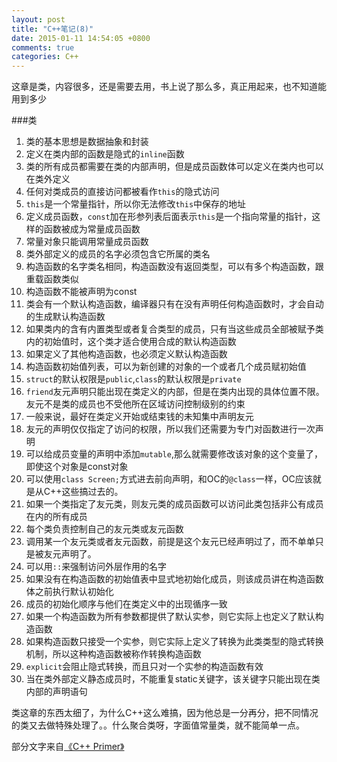 ```yaml
---
layout: post
title: "C++笔记(8)"
date: 2015-01-11 14:54:05 +0800
comments: true
categories: C++
---
```

这章是类，内容很多，还是需要去用，书上说了那么多，真正用起来，也不知道能用到多少
<!-- more -->
###类
1. 类的基本思想是数据抽象和封装
2. 定义在类内部的函数是隐式的`inline`函数
3. 类的所有成员都需要在类的内部声明，但是成员函数体可以定义在类内也可以在类外定义
4. 任何对类成员的直接访问都被看作`this`的隐式访问
5. `this`是一个常量指针，所以你无法修改`this`中保存的地址
6. 定义成员函数，`const`加在形参列表后面表示`this`是一个指向常量的指针，这样的函数被成为常量成员函数
7. 常量对象只能调用常量成员函数
8. 类外部定义的成员的名字必须包含它所属的类名
9. 构造函数的名字类名相同，构造函数没有返回类型，可以有多个构造函数，跟重载函数类似
10. 构造函数不能被声明为const
11. 类会有一个默认构造函数，编译器只有在没有声明任何构造函数时，才会自动的生成默认构造函数
12. 如果类内的含有内置类型或者复合类型的成员，只有当这些成员全部被赋予类内的初始值时，这个类才适合使用合成的默认构造函数
13. 如果定义了其他构造函数，也必须定义默认构造函数
14. 构造函数初始值列表，可以为新创建的对象的一个或者几个成员赋初始值
15. `struct`的默认权限是`public`,`class`的默认权限是`private`
16. `friend`友元声明只能出现在类定义的内部，但是在类内出现的具体位置不限。友元不是类的成员也不受他所在区域访问控制级别的约束
17. 一般来说，最好在类定义开始或结束钱的未知集中声明友元
18. 友元的声明仅仅指定了访问的权限，所以我们还需要为专门对函数进行一次声明
19. 可以给成员变量的声明中添加`mutable`,那么就需要修改该对象的这个变量了，即使这个对象是const对象
20. 可以使用`class Screen;`方式进去前向声明，和OC的`@class`一样，OC应该就是从C++这些搞过去的。
21. 如果一个类指定了友元类，则友元类的成员函数可以访问此类包括非公有成员在内的所有成员
22. 每个类负责控制自己的友元类或友元函数
23. 调用某一个友元类或者友元函数，前提是这个友元已经声明过了，而不单单只是被友元声明了。
24. 可以用`::`来强制访问外层作用的名字
25. 如果没有在构造函数的初始值表中显式地初始化成员，则该成员讲在构造函数体之前执行默认初始化
26. 成员的初始化顺序与他们在类定义中的出现循序一致
27. 如果一个构造函数为所有参数都提供了默认实参，则它实际上也定义了默认构造函数
28. 如果构造函数只接受一个实参，则它实际上定义了转换为此类类型的隐式转换机制，所以这种构造函数被称作转换构造函数
29. `explicit`会阻止隐式转换，而且只对一个实参的构造函数有效
30. 当在类外部定义静态成员时，不能重复static关键字，该关键字只能出现在类内部的声明语句

类这章的东西太细了，为什么C++这么难搞，因为他总是一分再分，把不同情况的类又去做特殊处理了。。什么聚合类呀，字面值常量类，就不能简单一点。

部分文字来自[《C++ Primer》](http://www.amazon.cn/gp/product/B00ESUIL0O/ref=as_li_ss_tl?ie=UTF8&camp=536&creative=3132&creativeASIN=B00ESUIL0O&linkCode=as2&tag=robinwu-23)
